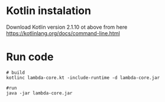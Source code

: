 # Kotlin instalation
Download Kotlin version 2.1.10 ot above from here https://kotlinlang.org/docs/command-line.html

# Run code
```shell
# build
kotlinc lambda-core.kt -include-runtime -d lambda-core.jar

#run
java -jar lambda-core.jar
```
